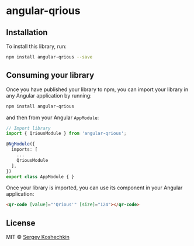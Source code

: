 # angular-qrious

## Installation

To install this library, run:

```bash
npm install angular-qrious --save
```

## Consuming your library

Once you have published your library to npm, you can import your library in any Angular application by running:

```bash
npm install angular-qrious
```

and then from your Angular `AppModule`:

```typescript
// Import library
import { QriousModule } from 'angular-qrious';

@NgModule({
  imports: [
    ...
    QriousModule
  ],
})
export class AppModule { }
```

Once your library is imported, you can use its component in your Angular application:

```html
<qr-code [value]="'Qrious'" [size]="124"></qr-code>
```

## License

MIT © [Sergey Koshechkin](mailto:serge.koshechkin@gmail.com)
